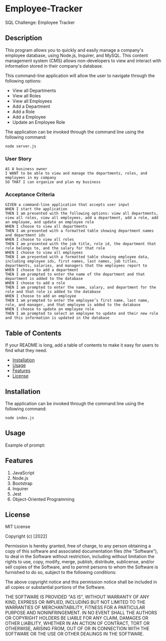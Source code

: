# Employee-Tracker
SQL Challenge: Employee Tracker

## Description

This program allows you to quickly and easily manage a company's employee database, using Node.js, Inquirer, and MySQL. This content management system (CMS) allows non-developers to view and interact with information stored in their company's database.

This command-line application will allow the user to navigate through the following options:
* View all Departments
* View all Roles
* View all Employees
* Add a Department
* Add a Role
* Add a Employee
* Update an Employee Role

The application can be invoked through the command line using the following command:

```
node server.js
```

### User Story

```
AS A business owner
I WANT to be able to view and manage the departments, roles, and employees in my company
SO THAT I can organize and plan my business
```

### Acceptance Criteria

```
GIVEN a command-line application that accepts user input
WHEN I start the application
THEN I am presented with the following options: view all departments, view all roles, view all employees, add a department, add a role, add an employee, and update an employee role
WHEN I choose to view all departments
THEN I am presented with a formatted table showing department names and department ids
WHEN I choose to view all roles
THEN I am presented with the job title, role id, the department that role belongs to, and the salary for that role
WHEN I choose to view all employees
THEN I am presented with a formatted table showing employee data, including employee ids, first names, last names, job titles, departments, salaries, and managers that the employees report to
WHEN I choose to add a department
THEN I am prompted to enter the name of the department and that department is added to the database
WHEN I choose to add a role
THEN I am prompted to enter the name, salary, and department for the role and that role is added to the database
WHEN I choose to add an employee
THEN I am prompted to enter the employee’s first name, last name, role, and manager, and that employee is added to the database
WHEN I choose to update an employee role
THEN I am prompted to select an employee to update and their new role and this information is updated in the database
```

## Table of Contents

If your README is long, add a table of contents to make it easy for users to find what they need.

- [Installation](#installation)
- [Usage](#usage)
- [Features](#Features)
- [License](#license)

## Installation

The application can be invoked through the command line using the following command:

```
node index.js
```

## Usage

<!-- Here is a [Link](https://drive.google.com/file/d/1oqKl-pTpF4ZAREKSltsWYZbrsQa_3zW-/view) to a walkthrough video that demonstrates the functionality of the application. -->

Example of prompt:

<!-- ![Jest test](./assets/prompt.jpg) -->

## Features

1. JavaScript
2. Node.js
3. Bootstrap
4. Inquirer
5. Jest
6. Object-Oriented Programming

## License

MIT License

Copyright (c) [2022]

Permission is hereby granted, free of charge, to any person obtaining a copy
of this software and associated documentation files (the "Software"), to deal
in the Software without restriction, including without limitation the rights
to use, copy, modify, merge, publish, distribute, sublicense, and/or sell
copies of the Software, and to permit persons to whom the Software is
furnished to do so, subject to the following conditions:

The above copyright notice and this permission notice shall be included in all
copies or substantial portions of the Software.

THE SOFTWARE IS PROVIDED "AS IS", WITHOUT WARRANTY OF ANY KIND, EXPRESS OR
IMPLIED, INCLUDING BUT NOT LIMITED TO THE WARRANTIES OF MERCHANTABILITY,
FITNESS FOR A PARTICULAR PURPOSE AND NONINFRINGEMENT. IN NO EVENT SHALL THE
AUTHORS OR COPYRIGHT HOLDERS BE LIABLE FOR ANY CLAIM, DAMAGES OR OTHER
LIABILITY, WHETHER IN AN ACTION OF CONTRACT, TORT OR OTHERWISE, ARISING FROM,
OUT OF OR IN CONNECTION WITH THE SOFTWARE OR THE USE OR OTHER DEALINGS IN THE
SOFTWARE.
